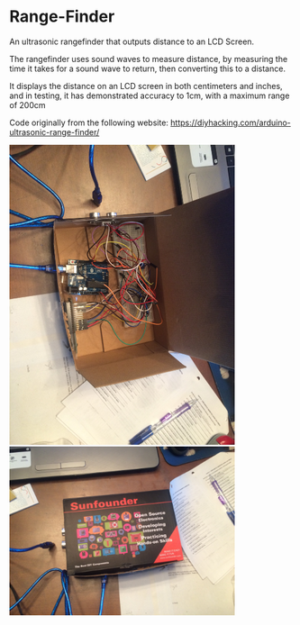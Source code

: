 # Range-Finder
An ultrasonic rangefinder that outputs distance to an LCD Screen.

The rangefinder uses sound waves to measure distance, by measuring the time it takes for a sound wave to return, then converting this to a distance.

It displays the distance on an LCD screen in both centimeters and inches, and in testing, it has demonstrated accuracy to 1cm, with a maximum range of 200cm

Code originally from the following website: https://diyhacking.com/arduino-ultrasonic-range-finder/ 

<img src="https://raw.githubusercontent.com/StefPres/Range-Finder/master/Images/IMG_0764.JPG" width="400"> <img src="https://raw.githubusercontent.com/StefPres/Range-Finder/master/Images/IMG_0765.JPG" width="400">
